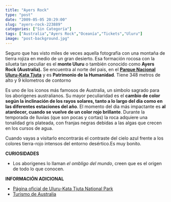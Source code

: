 ```yaml
---
title: "Ayers Rock"
type: "post"
date: "2009-05-05 20:29:00"
slug: "ayers-rock-223889"
categories: ["Sin Categoría"]
tags: ["Australia","Ayers Rock","Oceanía","Tickets","Uluru"]
image: "post-background.jpg"
---
```


[](/wp-content/uploads/2009/05/223889-136461.jpg)

Seguro que has visto miles de veces aquella fotografía con una montaña de tierra rojiza en medio de un gran desierto. Esa formación rocosa con la silueta tan peculiar es el **monte Uluru** o también conocido como **Ayers Rock (Australia).** Se encuentra al norte del pais, en el [**Parque Nacional Uluru-Kata Tjuta**](http://en.wikipedia.org/wiki/Uluru-Kata_Tjuta_National_Park) y es **Patrimonio de la Humanidad**. Tiene 348 metros de alto y 9 kilometros de contorno

Es uno de los iconos más famosos de Australia, un simbolo sagrado para los aborigenes australianos. Su mayor peculiaridad es el **cambio de color según la inclinación de los rayos solares, tanto a lo largo del día como en las diferentes estaciones del año**. El momento del dia más impactante es **al atardecer, cuando se vuelve de un color rojo brillante**. Durante la temporada de lluvias (que son pocas y cortas) la roca adquiere una tonalidad gris plateada, con franjas negras debidas a las algas que crecen en los cursos de agua.

Cuando vayas a visitarlo encontrarás el contraste del cielo azul frente a los colores tierra-rojo intensos del entorno desértico.Es muy bonito.

**CURIOSIDADES**

- Los aborigenes lo llaman *el ombligo del mundo*, creen que es el origen de todo lo que conocen.

**INFORMACIÓN ADICIONAL**

- [Página oficial de Uluru-Kata Tjuta National Park](http://www.environment.gov.au/parks/uluru/)
- [Turismo de Australia](http://www.australia.com/index.aspx)